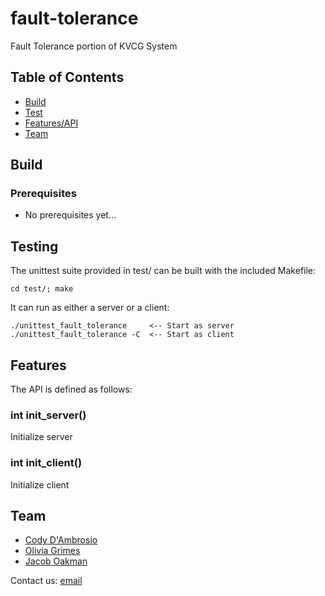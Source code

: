 # fault-tolerance

Fault Tolerance portion of KVCG System

## Table of Contents

- [Build](#build)
- [Test](#testing)
- [Features/API](#features)
- [Team](#team)

## Build <a name="build"></a>
### Prerequisites
- No prerequisites yet...

## Testing <a name="testing"></a>
The unittest suite provided in test/ can be built with the included Makefile:
```
cd test/; make
```
It can run as either a server or a client:
```
./unittest_fault_tolerance     <-- Start as server
./unittest_fault_tolerance -C  <-- Start as client
```

## Features <a name="features"></a>
The API is defined as follows:
### int init_server()
Initialize server
### int init_client()
Initialize client

## Team <a name="team"></a>
- [Cody D'Ambrosio](https://github.com/cjd218)
- [Olivia Grimes](https://github.com/oag221)
- [Jacob Oakman](https://github.com/jco222)

Contact us: [email](mailto:cjd218@lehigh.edu,oag221@lehigh.edu,jco222@lehigh.edu?subject=[GitHub]%20KVCG_Fault_Tolerance)
